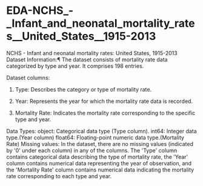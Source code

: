 # EDA-NCHS_-_Infant_and_neonatal_mortality_rates__United_States__1915-2013
NCHS - Infant and neonatal mortality rates: United States, 1915-2013
Dataset Information:¶
The dataset consists of mortality rate data categorized by type and year. It comprises 198 entries.

Dataset columns:
1. Type: Describes the category or type of mortality rate.

2. Year: Represents the year for which the mortality rate data is recorded.

3. Mortality Rate: Indicates the mortality rate corresponding to the specific type and year.

Data Types:
object: Categorical data type (Type column).
int64: Integer data type.(Year column)
float64: Floating-point numeric data type.(Mortality Rate)
Missing values:
In the dataset, there are no missing values (indicated by '0' under each column) in any of the columns. The 'Type' column contains categorical data describing the type of mortality rate, the 'Year' column contains numerical data representing the year of observation, and the 'Mortality Rate' column contains numerical data indicating the mortality rate corresponding to each type and year.

